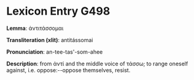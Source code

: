 # Lexicon Entry G498

**Lemma**: ἀντιτάσσομαι

**Transliteration (xlit)**: antitássomai

**Pronunciation**: an-tee-tas'-som-ahee

**Description**:
from ἀντί and the middle voice of τάσσω; to range oneself against, i.e. oppose:--oppose themselves, resist.
